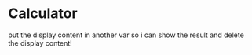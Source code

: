 # Calculator



put the display content in another var so i can show the result and delete the display content!